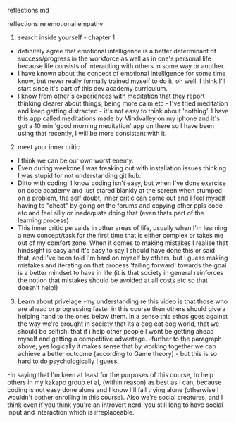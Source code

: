reflections.md

reflections re emotional empathy



1) search inside yourself - chapter 1

- definitely agree that emotional intelligence is a better determinant of success/progress in the workforce as well as in one's personal life because life consists of interacting with others in some way or another.
- I have known about the concept of emotional intelligence for some time know, but never really formally trained myself to do it, oh well, I think I'll start since it's part of this dev academy curriculum.
- I know from other's experiences with meditation that they report thinking clearer about things, being more calm etc - I've tried meditation and keep getting distracted - it's not easy to think about 'nothing'.  I have this app called meditations made by Mindvalley on my iphone and it's got a 10 min 'good morning meditation' app on there so I have been using that recently, I will be more consistent with it.




2) meet your inner critic
- I think we can be our own worst enemy.
- Even during weekone I was freaking out with installation issues thinking I was stupid for not understanding git hub.
- Ditto with coding.  I know coding isn't easy, but when I've done exercise on code academy and just stared blankly at the screen when stumped on a problem, the self doubt, inner critic can come out and I feel myself having to "cheat" by going on the forums and copying other ppls code etc and feel silly or inadequate doing that (even thats part of the learning process)
- This inner critic pervaids in other areas of life, usually when I'm learning a new concept/task for the first time that is either complex or takes me out of my comfort zone.  When it comes to making mistakes I realise that hindsight is easy and it's easy to say I should have done this or said that, and I've been told I'm hard on myself by others, but I guess making mistakes and iterating on that process 'failing forward' towards the goal is a better mindset to have in life (it is that society in general reinforces the notion that mistakes should be avoided at all costs etc so that doesn't help!)






3) Learn about privelage
-my understanding re this video is that those who are ahead or progressing faster in this course then others should give a helping hand to the ones below them.  In a sense this ethos goes against the way we're brought in society that its a dog eat dog world, that we should be selfish, that if i help other people I wont be getting ahead myself and getting a competitive advantage.
  -further to the paragraph above, yes logically it makes sense that by working together we can achieve a better outcome (according to Game theory) - but this is so hard to do psychologically I guess.

-In saying that I'm keen at least for the purposes of this course, to help others in my kakapo group et al, (within reason) as best as I can, because coding is not easy done alone and I know I'll fail trying alone (otherwise I wouldn't bother enrolling in this course).  Also we're social creatures, and I think even if you think you're an introvert nerd, you still long to have social input and interaction which is irreplaceable.